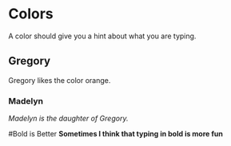 # Colors
A color should give you a hint about what you are typing.

## Gregory
Gregory likes the color orange.

### Madelyn
_Madelyn is the daughter of Gregory._

#Bold is Better
**Sometimes I think that typing in bold is more fun**
